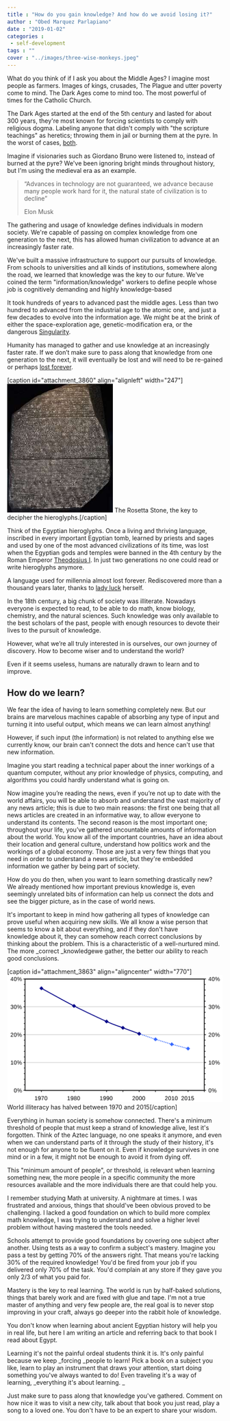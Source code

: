 ```yaml
---
title : "How do you gain knowledge? And how do we avoid losing it?"
author : "Obed Marquez Parlapiano"
date : "2019-01-02"
categories : 
 - self-development
tags : ""
cover : "../images/three-wise-monkeys.jpeg"
---
```


What do you think of if I ask you about the Middle Ages? I imagine most people as farmers. Images of kings, crusades, The Plague and utter poverty come to mind. The Dark Ages come to mind too. The most powerful of times for the Catholic Church.

The Dark Ages started at the end of the 5th century and lasted for about 300 years, they're most known for forcing scientists to comply with religious dogma. Labeling anyone that didn't comply with "the scripture teachings" as heretics; throwing them in jail or burning them at the pyre. In the worst of cases, [both](https://en.wikipedia.org/wiki/Giordano_Bruno#Imprisonment,_trial_and_execution,_1593%E2%80%931600).

Imagine if visionaries such as Giordano Bruno were listened to, instead of burned at the pyre? We've been ignoring bright minds throughout history, but I'm using the medieval era as an example.

> “Advances in technology are not guaranteed, we advance because many people work hard for it, the natural state of civilization is to decline”
> 
> Elon Musk

The gathering and usage of knowledge defines individuals in modern society. We're capable of passing on complex knowledge from one generation to the next, this has allowed human civilization to advance at an increasingly faster rate.

We've built a massive infrastructure to support our pursuits of knowledge. From schools to universities and all kinds of institutions, somewhere along the road, we learned that knowledge was the key to our future. We've coined the term "information/knowledge" workers to define people whose job is cognitively demanding and highly knowledge-based

It took hundreds of years to advanced past the middle ages. Less than two hundred to advanced from the industrial age to the atomic one,  and just a few decades to evolve into the information age. We might be at the brink of either the space-exploration age, genetic-modification era, or the dangerous [Singularity](https://en.wikipedia.org/wiki/Technological_singularity).

Humanity has managed to gather and use knowledge at an increasingly faster rate. If we don’t make sure to pass along that knowledge from one generation to the next, it will eventually be lost and will need to be re-gained or perhaps [lost forever](https://en.wikipedia.org/wiki/Damascus_steel).

\[caption id="attachment\_3860" align="alignleft" width="247"\]![](../images/rosetta_stone-247x300.jpg) The Rosetta Stone, the key to decipher the hieroglyphs.\[/caption\]

Think of the Egyptian hieroglyphs. Once a living and thriving language, inscribed in every important Egyptian tomb, learned by priests and sages and used by one of the most advanced civilizations of its time, was lost when the Egyptian gods and temples were banned in the 4th century by the Roman Emperor [Theodosius I](https://en.wikipedia.org/wiki/Theodosius_I "Theodosius I"). In just two generations no one could read or write hieroglyphs anymore.

A language used for millennia almost lost forever. Rediscovered more than a thousand years later, thanks to [lady luck](https://en.wikipedia.org/wiki/Rosetta_Stone) herself.

In the 18th century, a big chunk of society was illiterate. Nowadays everyone is expected to read, to be able to do math, know biology, chemistry, and the natural sciences. Such knowledge was only available to the best scholars of the past, people with enough resources to devote their lives to the pursuit of knowledge.

However, what we’re all truly interested in is ourselves, our own journey of discovery. How to become wiser and to understand the world?

Even if it seems useless, humans are naturally drawn to learn and to improve. 

## How do we learn?

We fear the idea of having to learn something completely new. But our brains are marvelous machines capable of absorbing any type of input and turning it into useful output, which means we can learn almost anything!

However, if such input (the information) is not related to anything else we currently know, our brain can't connect the dots and hence can't use that new information.

Imagine you start reading a technical paper about the inner workings of a quantum computer, without any prior knowledge of physics, computing, and algorithms you could hardly understand what is going on.

Now imagine you’re reading the news, even if you’re not up to date with the world affairs, you will be able to absorb and understand the vast majority of any news article; this is due to two main reasons: the first one being that all news articles are created in an informative way, to allow everyone to understand its contents. The second reason is the most important one; throughout your life, you’ve gathered uncountable amounts of information about the world. You know all of the important countries, have an idea about their location and general culture, understand how politics work and the workings of a global economy. Those are just a very few things that you need in order to understand a news article, but they're embedded information we gather by being part of society.

How do you do then, when you want to learn something drastically new? We already mentioned how important previous knowledge is, even seemingly unrelated bits of information can help us connect the dots and see the bigger picture, as in the case of world news.

It's important to keep in mind how gathering all types of knowledge can prove useful when acquiring new skills. We all know a wise person that seems to know a bit about everything, and if they don't have knowledge about it, they can somehow reach correct conclusions by thinking about the problem. This is a characteristic of a well-nurtured mind. The more _correct _knowledgewe gather, the better our ability to reach good conclusions.

\[caption id="attachment\_3863" align="aligncenter" width="770"\][![](../images/World_illiteracy_1970-2010-1024x602.png)](https://en.wikipedia.org/wiki/Literacy) World illiteracy has halved between 1970 and 2015\[/caption\]

Everything in human society is somehow connected. There's a minimum threshold of people that must keep a strand of knowledge alive, lest it's forgotten. Think of the Aztec language, no one speaks it anymore, and even when we can understand parts of it through the study of their history, it's not enough for anyone to be fluent on it. Even if knowledge survives in one mind or in a few, it might not be enough to avoid it from dying off.

This "minimum amount of people", or threshold, is relevant when learning something new, the more people in a specific community the more resources available and the more individuals there are that could help you. 

I remember studying Math at university. A nightmare at times. I was frustrated and anxious, things that should've been obvious proved to be challenging. I lacked a good foundation on which to build more complex math knowledge, I was trying to understand and solve a higher level problem without having mastered the tools needed.

Schools attempt to provide good foundations by covering one subject after another. Using tests as a way to confirm a subject's mastery. Imagine you pass a test by getting 70% of the answers right. That means you're lacking 30% of the required knowledge! You'd be fired from your job if you delivered only 70% of the task. You'd complain at any store if they gave you only 2/3 of what you paid for.

Mastery is the key to real learning. The world is run by half-baked solutions, things that barely work and are fixed with glue and tape. I'm not a true master of anything and very few people are, the real goal is to never stop improving in your craft, always go deeper into the rabbit hole of knowledge.

You don't know when learning about ancient Egyptian history will help you in real life, but here I am writing an article and referring back to that book I read about Egypt.

Learning it's not the painful ordeal students think it is. It's only painful because we keep _forcing _people to learn! Pick a book on a subject you like, learn to play an instrument that draws your attention, start doing something you've always wanted to do! Even traveling it's a way of learning, _everything it's about learning. _

Just make sure to pass along that knowledge you've gathered. Comment on how nice it was to visit a new city, talk about that book you just read, play a song to a loved one. You don't have to be an expert to share your wisdom.
